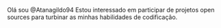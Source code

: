 Olá sou @Atanagildo94
Estou interessado em participar de projetos open sources para turbinar as minhas habilidades de codificação.

